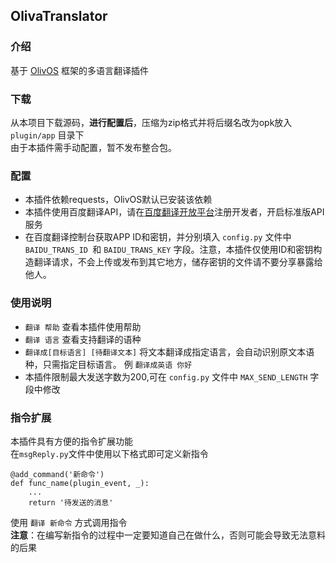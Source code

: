 ## OlivaTranslator

### 介绍
基于 [OlivOS](https://github.com/OlivOS-Team/OlivOS) 框架的多语言翻译插件

### 下载
从本项目下载源码，**进行配置后**，压缩为zip格式并将后缀名改为opk放入 `plugin/app` 目录下<br>由于本插件需手动配置，暂不发布整合包。

### 配置
- 本插件依赖requests，OlivOS默认已安装该依赖
- 本插件使用百度翻译API，请在[百度翻译开放平台](https://fanyi-api.baidu.com/doc/13)注册开发者，开启标准版API服务
- 在百度翻译控制台获取APP ID和密钥，并分别填入 `config.py` 文件中 `BAIDU_TRANS_ID `和 `BAIDU_TRANS_KEY` 字段。注意，本插件仅使用ID和密钥构造翻译请求，不会上传或发布到其它地方，储存密钥的文件请不要分享暴露给他人。

### 使用说明
- `翻译 帮助` 查看本插件使用帮助
- `翻译 语言` 查看支持翻译的语种
- `翻译成[目标语言] [待翻译文本]` 将文本翻译成指定语言，会自动识别原文本语种，只需指定目标语言。 例 `翻译成英语 你好`
- 本插件限制最大发送字数为200,可在 `config.py` 文件中 `MAX_SEND_LENGTH` 字段中修改
  
### 指令扩展
本插件具有方便的指令扩展功能<br>
在`msgReply.py`文件中使用以下格式即可定义新指令
```
@add_command('新命令')
def func_name(plugin_event, _):
    ...
    return '待发送的消息'
```
使用 `翻译 新命令` 方式调用指令<br>
**注意**：在编写新指令的过程中一定要知道自己在做什么，否则可能会导致无法意料的后果
